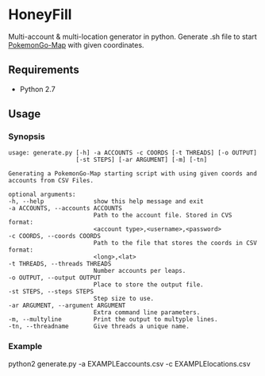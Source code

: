 # HoneyFill
Multi-account & multi-location generator in python.
Generate .sh file to start [PokemonGo-Map](https://github.com/PokemonGoMap/PokemonGo-Map) with given coordinates.

## Requirements

* Python 2.7

## Usage

### Synopsis

    usage: generate.py [-h] -a ACCOUNTS -c COORDS [-t THREADS] [-o OUTPUT]
                       [-st STEPS] [-ar ARGUMENT] [-m] [-tn]

    Generating a PokemonGo-Map starting script with using given coords and
    accounts from CSV Files.

    optional arguments:
    -h, --help              show this help message and exit
    -a ACCOUNTS, --accounts ACCOUNTS
                            Path to the account file. Stored in CVS format:
                            <account type>,<username>,<password>
    -c COORDS, --coords COORDS
                            Path to the file that stores the coords in CSV format:
                            <long>,<lat>
    -t THREADS, --threads THREADS
                            Number accounts per leaps.
    -o OUTPUT, --output OUTPUT
                            Place to store the output file.
    -st STEPS, --steps STEPS
                            Step size to use.
    -ar ARGUMENT, --argument ARGUMENT
                            Extra command line parameters.
    -m, --multyline         Print the output to multyple lines.
    -tn, --threadname       Give threads a unique name.

### Example

python2 generate.py -a EXAMPLEaccounts.csv -c EXAMPLElocations.csv


